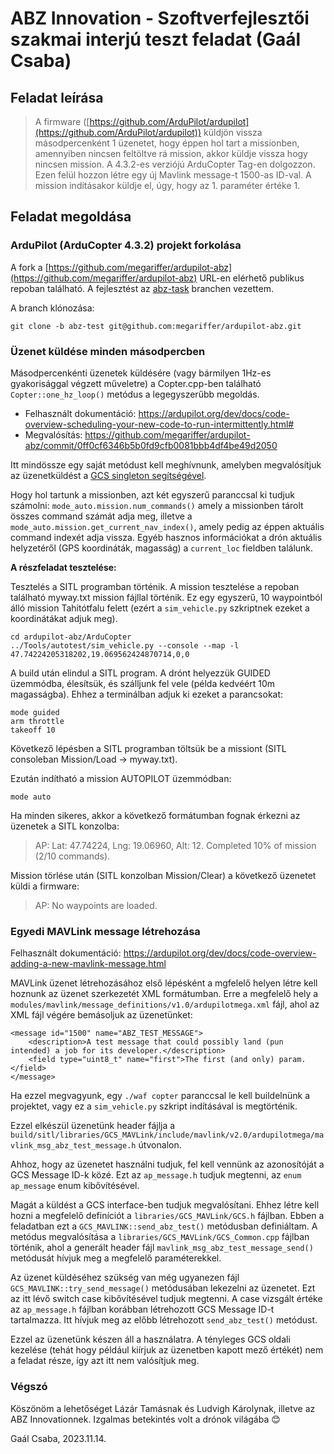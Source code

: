 # ABZ Innovation - Szoftverfejlesztői szakmai interjú teszt feladat (Gaál Csaba)

## Feladat leírása
> A firmware
> ([https://github.com/ArduPilot/ardupilot](https://github.com/ArduPilot/ardupilot))
> küldjön vissza másodpercenként 1 üzenetet, hogy éppen hol tart a
> missionben, amennyiben nincsen feltöltve rá mission, akkor küldje
> vissza hogy nincsen mission.   A 4.3.2-es verziójú ArduCopter Tag-en
> dolgozzon.   Ezen felül hozzon létre egy új Mavlink message-t 1500-as
> ID-val. A mission indításakor küldje el, úgy, hogy az 1. paraméter
> értéke 1.

## Feladat megoldása

### ArduPilot (ArduCopter 4.3.2) projekt forkolása

A fork a [https://github.com/megariffer/ardupilot-abz](https://github.com/megariffer/ardupilot-abz) URL-en elérhető publikus repoban található.
A fejlesztést az [abz-task](https://github.com/megariffer/ardupilot-abz/tree/abz-task) branchen vezettem.

A branch klónozása:
```
git clone -b abz-test git@github.com:megariffer/ardupilot-abz.git
```

### Üzenet küldése minden másodpercben

Másodpercenkénti üzenetek küldésére (vagy bármilyen 1Hz-es gyakorisággal végzett műveletre) a Copter.cpp-ben található `Copter::one_hz_loop()` metódus a legegyszerűbb megoldás.

- Felhasznált dokumentáció: https://ardupilot.org/dev/docs/code-overview-scheduling-your-new-code-to-run-intermittently.html#
- Megvalósítás: https://github.com/megariffer/ardupilot-abz/commit/0ff0cf6346b5b0fd9cfb0081bbb4df4be49d2050

Itt mindössze egy saját metódust kell meghívnunk, amelyben megvalósítjuk az üzenetküldést a [GCS singleton segítségével](https://ardupilot.org/dev/docs/debugging.html#mavlink-messages).

Hogy hol tartunk a missionben, azt két egyszerű paranccsal ki tudjuk számolni:
`mode_auto.mission.num_commands()` amely a missionben tárolt összes command számát adja meg, illetve a `mode_auto.mission.get_current_nav_index()`, amely pedig az éppen aktuális command indexét adja vissza.
Egyéb hasznos információkat a drón aktuális helyzetéről (GPS koordináták, magasság) a `current_loc` fieldben találunk.

**A részfeladat tesztelése:**

Tesztelés a SITL programban történik.
A mission tesztelése a repoban található myway.txt mission fájllal történik. 
Ez egy egyszerű, 10 waypointból álló mission Tahitótfalu felett (ezért a `sim_vehicle.py` szkriptnek ezeket a koordinátákat adjuk meg).

```
cd ardupilot-abz/ArduCopter
../Tools/autotest/sim_vehicle.py --console --map -l 47.74224205318202,19.069562424870714,0,0
```
A build után elindul a SITL program. A drónt helyezzük GUIDED üzemmódba, élesítsük, és szálljunk fel vele (példa kedvéért 10m magasságba). Ehhez a terminálban adjuk ki ezeket a parancsokat:
```
mode guided
arm throttle
takeoff 10
```
Következő lépésben a SITL programban töltsük be a missiont (SITL consoleban Mission/Load -> myway.txt).

Ezután indítható a mission AUTOPILOT üzemmódban:
```
mode auto
```
Ha minden sikeres, akkor a következő formátumban fognak érkezni az üzenetek a SITL konzolba:
>AP: Lat: 47.74224, Lng: 19.06960, Alt: 12. Completed 10% of mission (2/10 commands).

Mission törlése után (SITL konzolban Mission/Clear) a következő üzenetet küldi a firmware:
>AP: No waypoints are loaded.

### Egyedi MAVLink message létrehozása

Felhasznált dokumentáció: https://ardupilot.org/dev/docs/code-overview-adding-a-new-mavlink-message.html

MAVLink üzenet létrehozásához első lépésként a mgfelelő helyen létre kell hoznunk az üzenet szerkezetét XML formátumban.
Erre a megfelelő hely a `modules/mavlink/message_definitions/v1.0/ardupilotmega.xml` fájl, ahol az XML fájl végére bemásoljuk az üzenetünket:
```
<message id="1500" name="ABZ_TEST_MESSAGE">
    <description>A test message that could possibly land (pun intended) a job for its developer.</description>
    <field type="uint8_t" name="first">The first (and only) param.</field>
</message>
```

Ha ezzel megvagyunk, egy `./waf copter` paranccsal le kell buildelnünk a projektet, vagy ez a `sim_vehicle.py` szkript indításával is megtörténik.

Ezzel elkészül üzenetünk header fájlja a `build/sitl/libraries/GCS_MAVLink/include/mavlink/v2.0/ardupilotmega/mavlink_msg_abz_test_message.h` útvonalon.

Ahhoz, hogy az üzenetet használni tudjuk, fel kell vennünk az azonosítóját a GCS Message ID-k közé. Ezt az `ap_message.h` tudjuk megtenni, az `enum ap_message` enum kibővítésével.

Magát a küldést a GCS interface-ben tudjuk megvalósítani. Ehhez létre kell hozni a megfelelő definíciót a `libraries/GCS_MAVLink/GCS.h` fájlban. Ebben a feladatban ezt a `GCS_MAVLINK::send_abz_test()` metódusban definiáltam.
A metódus megvalósítása a `libraries/GCS_MAVLink/GCS_Common.cpp` fájlban történik, ahol a generált header fájl `mavlink_msg_abz_test_message_send()` metódusát hívjuk meg a megfelelő paraméterekkel.

Az üzenet küldéséhez szükség van még ugyanezen fájl `GCS_MAVLINK::try_send_message()` metódusában lekezelni az üzenetet. Ezt az itt lévő switch case kibővítésével tudjuk megtenni. A case vizsgált értéke az `ap_message.h` fájlban korábban létrehozott GCS Message ID-t tartalmazza. Itt hívjuk meg az előbb létrehozott `send_abz_test()` metódust.

Ezzel az üzenetünk készen áll a használatra. A tényleges GCS oldali kezelése (tehát hogy például kiírjuk az üzenetben kapott mező értékét) nem a feladat része, így azt itt nem valósítjuk meg.

### Végszó

Köszönöm a lehetőséget Lázár Tamásnak és Ludvigh Károlynak, illetve az ABZ Innovationnek. Izgalmas betekintés volt a drónok világába 😊

Gaál Csaba, 2023.11.14.